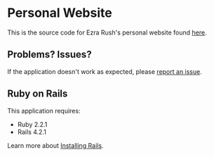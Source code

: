 Personal Website
================

This is the source code for Ezra Rush's personal website found [here](https://ezrarush.com).

Problems? Issues?
-----------

If the application doesn't work as expected, please [report an issue](https://github.com/ezrarush/personal_website/issues).

Ruby on Rails
-------------

This application requires:

- Ruby 2.2.1
- Rails 4.2.1

Learn more about [Installing Rails](http://railsapps.github.io/installing-rails.html).
